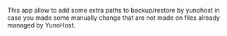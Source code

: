 This app allow to add some extra paths to backup/restore by yunohost in case you made some manually change that are not made on files already managed by YunoHost. 
